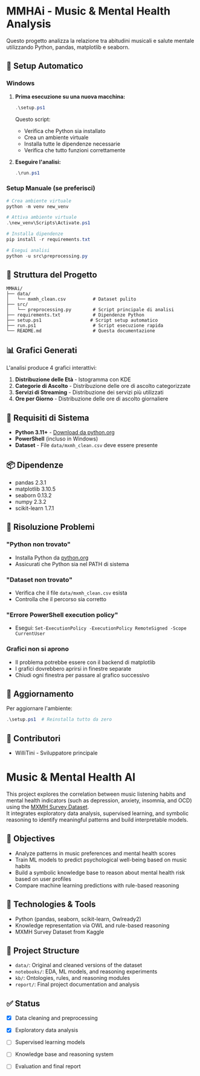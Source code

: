 # MMHAi - Music & Mental Health Analysis

Questo progetto analizza la relazione tra abitudini musicali e salute mentale utilizzando Python, pandas, matplotlib e seaborn.

## 🚀 Setup Automatico

### Windows
1. **Prima esecuzione su una nuova macchina:**
   ```powershell
   .\setup.ps1
   ```
   Questo script:
   - Verifica che Python sia installato
   - Crea un ambiente virtuale
   - Installa tutte le dipendenze necessarie
   - Verifica che tutto funzioni correttamente

2. **Eseguire l'analisi:**
   ```powershell
   .\run.ps1
   ```

### Setup Manuale (se preferisci)
```powershell
# Crea ambiente virtuale
python -m venv new_venv

# Attiva ambiente virtuale
.\new_venv\Scripts\Activate.ps1

# Installa dipendenze
pip install -r requirements.txt

# Esegui analisi
python -u src\preprocessing.py
```

## 📁 Struttura del Progetto

```
MMHAi/
├── data/
│   └── mxmh_clean.csv          # Dataset pulito
├── src/
│   └── preprocessing.py        # Script principale di analisi
├── requirements.txt            # Dipendenze Python
├── setup.ps1                  # Script setup automatico
├── run.ps1                     # Script esecuzione rapida
└── README.md                   # Questa documentazione
```

## 📊 Grafici Generati

L'analisi produce 4 grafici interattivi:
1. **Distribuzione delle Età** - Istogramma con KDE
2. **Categorie di Ascolto** - Distribuzione delle ore di ascolto categorizzate
3. **Servizi di Streaming** - Distribuzione dei servizi più utilizzati
4. **Ore per Giorno** - Distribuzione delle ore di ascolto giornaliere

## 🔧 Requisiti di Sistema

- **Python 3.11+** - [Download da python.org](https://python.org)
- **PowerShell** (incluso in Windows)
- **Dataset** - File `data/mxmh_clean.csv` deve essere presente

## 📦 Dipendenze

- pandas 2.3.1
- matplotlib 3.10.5
- seaborn 0.13.2
- numpy 2.3.2
- scikit-learn 1.7.1

## 🐛 Risoluzione Problemi

### "Python non trovato"
- Installa Python da [python.org](https://python.org)
- Assicurati che Python sia nel PATH di sistema

### "Dataset non trovato"
- Verifica che il file `data/mxmh_clean.csv` esista
- Controlla che il percorso sia corretto

### "Errore PowerShell execution policy"
- Esegui: `Set-ExecutionPolicy -ExecutionPolicy RemoteSigned -Scope CurrentUser`

### Grafici non si aprono
- Il problema potrebbe essere con il backend di matplotlib
- I grafici dovrebbero aprirsi in finestre separate
- Chiudi ogni finestra per passare al grafico successivo

## 🔄 Aggiornamento

Per aggiornare l'ambiente:
```powershell
.\setup.ps1  # Reinstalla tutto da zero
```

## 👥 Contributori

- WilliTini - Sviluppatore principale
# Music & Mental Health AI

This project explores the correlation between music listening habits and mental health indicators (such as depression, anxiety, insomnia, and OCD) using the [MXMH Survey Dataset](https://www.kaggle.com/datasets/catherinerasgaitis/mxmh-survey-results).  
It integrates exploratory data analysis, supervised learning, and symbolic reasoning to identify meaningful patterns and build interpretable models.

## 🎯 Objectives

- Analyze patterns in music preferences and mental health scores
- Train ML models to predict psychological well-being based on music habits
- Build a symbolic knowledge base to reason about mental health risk based on user profiles
- Compare machine learning predictions with rule-based reasoning

## 🧰 Technologies & Tools

- Python (pandas, seaborn, scikit-learn, Owlready2)
- Knowledge representation via OWL and rule-based reasoning
- MXMH Survey Dataset from Kaggle

## 📂 Project Structure

- `data/`: Original and cleaned versions of the dataset  
- `notebooks/`: EDA, ML models, and reasoning experiments  
- `kb/`: Ontologies, rules, and reasoning modules  
- `report/`: Final project documentation and analysis

## ✅ Status

- [x] Data cleaning and preprocessing  
- [x] Exploratory data analysis  
- [ ] Supervised learning models  
- [ ] Knowledge base and reasoning system  
- [ ] Evaluation and final report


